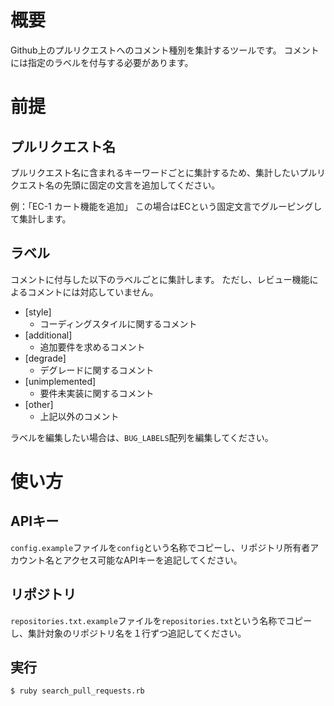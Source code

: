 # 概要
Github上のプルリクエストへのコメント種別を集計するツールです。
コメントには指定のラベルを付与する必要があります。

# 前提
## プルリクエスト名
プルリクエスト名に含まれるキーワードごとに集計するため、集計したいプルリクエスト名の先頭に固定の文言を追加してください。

例：「EC-1 カート機能を追加」
この場合はECという固定文言でグルーピングして集計します。

## ラベル
コメントに付与した以下のラベルごとに集計します。
ただし、レビュー機能によるコメントには対応していません。

- [style]
  - コーディングスタイルに関するコメント
- [additional]
  - 追加要件を求めるコメント
- [degrade]
  - デグレードに関するコメント
- [unimplemented]
  - 要件未実装に関するコメント
- [other]
  - 上記以外のコメント

ラベルを編集したい場合は、`BUG_LABELS`配列を編集してください。

# 使い方
## APIキー
`config.example`ファイルを`config`という名称でコピーし、リポジトリ所有者アカウント名とアクセス可能なAPIキーを追記してください。

## リポジトリ
`repositories.txt.example`ファイルを`repositories.txt`という名称でコピーし、集計対象のリポジトリ名を１行ずつ追記してください。

## 実行
```
$ ruby search_pull_requests.rb
```
